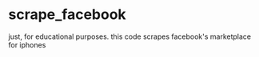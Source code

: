 # scrape_facebook
just, for educational purposes. this code scrapes facebook's marketplace for iphones
